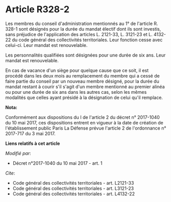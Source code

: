 # Article R328-2

Les membres du conseil d'administration mentionnés au 1° de l'article R. 328-1 sont désignés pour la durée du mandat électif
dont ils sont investis, sans préjudice de l'application des articles L. 2121-33, L. 3121-23 et L. 4132-22 du code général des
collectivités territoriales. Leur fonction cesse avec celui-ci. Leur mandat est renouvelable.

Les personnalités qualifiées sont désignées pour une durée de six ans. Leur mandat est renouvelable.

En cas de vacance d'un siège pour quelque cause que ce soit, il est procédé dans les deux mois au remplacement du membre qui
a cessé de faire partie du conseil par un nouveau membre désigné, pour la durée du mandat restant à courir s'il s'agit d'un
membre mentionné au premier alinéa ou pour une durée de six ans dans les autres cas, selon les mêmes modalités que celles
ayant présidé à la désignation de celui qu'il remplace.

**Nota:**

Conformément aux dispositions du I de l'article 2 du décret n° 2017-1040 du 10 mai 2017, ces dispositions entrent en vigueur
à la date de création de l'établissement public Paris La Défense prévue l'article 2 de l'ordonnance n° 2017-717 du 3 mai
2017.

**Liens relatifs à cet article**

_Modifié par_:

  - Décret n°2017-1040 du 10 mai 2017 - art. 1

_Cite_:

  - Code général des collectivités territoriales - art. L2121-33
  - Code général des collectivités territoriales - art. L3121-23
  - Code général des collectivités territoriales - art. L4132-22
